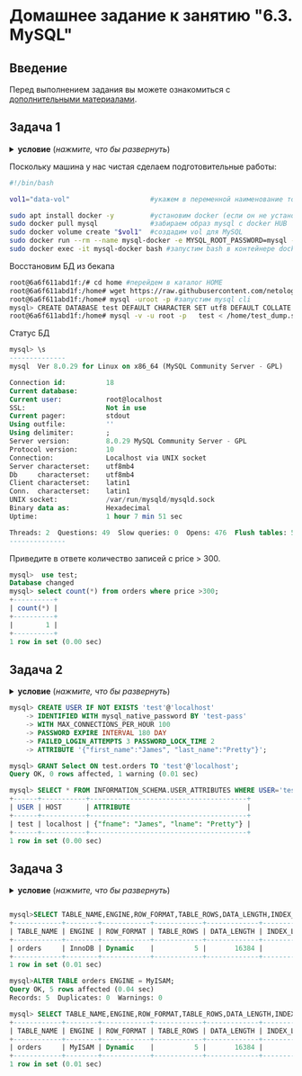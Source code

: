 # Домашнее задание к занятию "6.3. MySQL"

## Введение

Перед выполнением задания вы можете ознакомиться с 
[дополнительными материалами](https://github.com/netology-code/virt-homeworks/tree/master/additional/README.md).

## Задача 1
<details>
    <summary><b>условие</b> (<i>нажмите, что бы развернуть</i>)</summary>
Используя docker поднимите инстанс MySQL (версию 8). Данные БД сохраните в volume.

Изучите [бэкап БД](https://github.com/netology-code/virt-homeworks/tree/master/06-db-03-mysql/test_data) и 
восстановитесь из него.

Перейдите в управляющую консоль `mysql` внутри контейнера.

Используя команду `\h` получите список управляющих команд.

Найдите команду для выдачи статуса БД и **приведите в ответе** из ее вывода версию сервера БД.

Подключитесь к восстановленной БД и получите список таблиц из этой БД.

**Приведите в ответе** количество записей с `price` > 300.

В следующих заданиях мы будем продолжать работу с данным контейнером.
</details>

Поскольку машина у нас чистая сделаем подготовительные работы:

```BASH
#!/bin/bash

vol1="data-vol"                    #укажем в переменной наименование тома vol1

sudo apt install docker -y         #установим docker (если он не установлен)
sudo docker pull mysql             #забираем образ mysql с docker HUB
sudo docker volume create "$vol1"  #создадим vol для MySQL
sudo docker run --rm --name mysql-docker -e MYSQL_ROOT_PASSWORD=mysql -ti -p 3306:3306 -v "$vol1":/etc/mysql/ mysql:8.0
sudo docker exec -it mysql-docker bash #запустим bash в контейнере docker
```
Восстановим БД из бекапа
```BASH
root@6a6f611abd1f:/# cd home #перейдем в каталог HOME
root@6a6f611abd1f:/home# wget https://raw.githubusercontent.com/netology-code/virt-homeworks/master/06-db-03-mysql/test_data/test_dump.sql #скачаем дамп БД
root@6a6f611abd1f:/home# mysql -uroot -p #запустим mysql cli
mysql> CREATE DATABASE test DEFAULT CHARACTER SET utf8 DEFAULT COLLATE utf8_general_ci; #создадим пустую БД
root@6a6f611abd1f:/home# mysql -v -u root -p   test < /home/test_dump.sql  #восстановим БД из бекапа в пустую БД
```

Статус БД
```SQL
mysql> \s
--------------
mysql  Ver 8.0.29 for Linux on x86_64 (MySQL Community Server - GPL)

Connection id:          18
Current database:
Current user:           root@localhost
SSL:                    Not in use
Current pager:          stdout
Using outfile:          ''
Using delimiter:        ;
Server version:         8.0.29 MySQL Community Server - GPL
Protocol version:       10
Connection:             Localhost via UNIX socket
Server characterset:    utf8mb4
Db     characterset:    utf8mb4
Client characterset:    latin1
Conn.  characterset:    latin1
UNIX socket:            /var/run/mysqld/mysqld.sock
Binary data as:         Hexadecimal
Uptime:                 1 hour 7 min 51 sec

Threads: 2  Questions: 49  Slow queries: 0  Opens: 476  Flush tables: 5  Open tables: 22  Queries per second avg: 0.012
--------------

```
Приведите в ответе количество записей с price > 300.

```SQL
mysql>  use test;
Database changed
mysql> select count(*) from orders where price >300;
+----------+
| count(*) |
+----------+
|        1 |
+----------+
1 row in set (0.00 sec)
```

  ## Задача 2
<details>
    <summary><b>условие</b> (<i>нажмите, что бы развернуть</i>)</summary>
 Создайте пользователя test в БД c паролем test-pass, используя:
- плагин авторизации mysql_native_password
- срок истечения пароля - 180 дней 
- количество попыток авторизации - 3 
- максимальное количество запросов в час - 100
- аттрибуты пользователя:
    - Фамилия "Pretty"
    - Имя "James"

Предоставьте привелегии пользователю `test` на операции SELECT базы `test_db`.
    
Используя таблицу INFORMATION_SCHEMA.USER_ATTRIBUTES получите данные по пользователю `test` и 
**приведите в ответе к задаче**.
</details>

```SQL
mysql> CREATE USER IF NOT EXISTS 'test'@'localhost'
    -> IDENTIFIED WITH mysql_native_password BY 'test-pass'
    -> WITH MAX_CONNECTIONS_PER_HOUR 100
    -> PASSWORD EXPIRE INTERVAL 180 DAY
    -> FAILED_LOGIN_ATTEMPTS 3 PASSWORD_LOCK_TIME 2
    -> ATTRIBUTE '{"first_name":"James", "last_name":"Pretty"}';

mysql> GRANT Select ON test.orders TO 'test'@'localhost';
Query OK, 0 rows affected, 1 warning (0.01 sec)

mysql> SELECT * FROM INFORMATION_SCHEMA.USER_ATTRIBUTES WHERE USER='test';
+------+-----------+---------------------------------------+
| USER | HOST      | ATTRIBUTE                             |
+------+-----------+---------------------------------------+
| test | localhost | {"fname": "James", "lname": "Pretty"} |
+------+-----------+---------------------------------------+
1 row in set (0.00 sec)   
```
## Задача 3
<details>
    <summary><b>условие</b> (<i>нажмите, что бы развернуть</i>)</summary>
Установите профилирование `SET profiling = 1`.
Изучите вывод профилирования команд `SHOW PROFILES;`.

Исследуйте, какой `engine` используется в таблице БД `test_db` и **приведите в ответе**.

Измените `engine` и **приведите время выполнения и запрос на изменения из профайлера в ответе**:
- на `MyISAM`
- на `InnoDB`
</details>


```SQL

mysql>SELECT TABLE_NAME,ENGINE,ROW_FORMAT,TABLE_ROWS,DATA_LENGTH,INDEX_LENGTH FROM information_schema.TABLES WHERE table_name = 'orders' and  TABLE_SCHEMA = 'test' ORDER BY ENGINE asc;
+------------+--------+------------+------------+-------------+--------------+
| TABLE_NAME | ENGINE | ROW_FORMAT | TABLE_ROWS | DATA_LENGTH | INDEX_LENGTH |
+------------+--------+------------+------------+-------------+--------------+
| orders     | InnoDB | Dynamic    |          5 |       16384 |            0 |
+------------+--------+------------+------------+-------------+--------------+
1 row in set (0.01 sec)

mysql>ALTER TABLE orders ENGINE = MyISAM;
Query OK, 5 rows affected (0.04 sec)
Records: 5  Duplicates: 0  Warnings: 0 

mysql> SELECT TABLE_NAME,ENGINE,ROW_FORMAT,TABLE_ROWS,DATA_LENGTH,INDEX_LENGTH FROM information_schema.TABLES WHERE table_name = 'orders' and  TABLE_SCHEMA = 'test' ORDER BY ENGINE asc;
+------------+--------+------------+------------+-------------+--------------+
| TABLE_NAME | ENGINE | ROW_FORMAT | TABLE_ROWS | DATA_LENGTH | INDEX_LENGTH |
+------------+--------+------------+------------+-------------+--------------+
| orders     | MyISAM | Dynamic    |          5 |       16384 |            0 |
+------------+--------+------------+------------+-------------+--------------+
1 row in set (0.01 sec)

```
